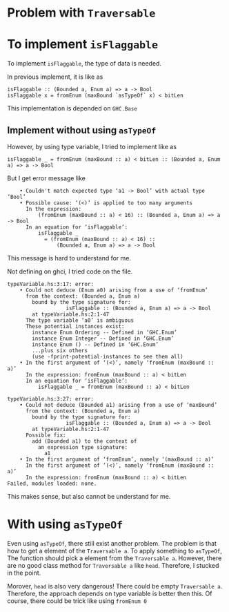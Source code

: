 Problem with `Traversable`
====

# To implement `isFlaggable`

To implement `isFlaggable`, the type of data is needed.

In previous implement, it is like as
````
isFlaggable :: (Bounded a, Enum a) => a -> Bool
isFlaggable x = fromEnum (maxBound `asTypeOf` x) < bitLen
````
This implementation is depended on `GHC.Base`


## Implement without using `asTypeOf`
However, by using type variable, I tried to implement like as
````
isFlaggable _ = fromEnum (maxBound :: a) < bitLen :: (Bounded a, Enum a) => a -> Bool
````

But I get error message like
````
    • Couldn't match expected type ‘a1 -> Bool’ with actual type ‘Bool’
    • Possible cause: ‘(<)’ is applied to too many arguments
      In the expression:
          (fromEnum (maxBound :: a) < 16) :: (Bounded a, Enum a) => a -> Bool
      In an equation for ‘isFlaggable’:
          isFlaggable _
            = (fromEnum (maxBound :: a) < 16) ::
                (Bounded a, Enum a) => a -> Bool

````

This message is hard to understand for me.

Not defining on ghci, I tried code on the file.
````
typeVariable.hs:3:17: error:
    • Could not deduce (Enum a0) arising from a use of ‘fromEnum’
      from the context: (Bounded a, Enum a)
        bound by the type signature for:
                   isFlaggable :: (Bounded a, Enum a) => a -> Bool
        at typeVariable.hs:2:1-47
      The type variable ‘a0’ is ambiguous
      These potential instances exist:
        instance Enum Ordering -- Defined in ‘GHC.Enum’
        instance Enum Integer -- Defined in ‘GHC.Enum’
        instance Enum () -- Defined in ‘GHC.Enum’
        ...plus six others
        (use -fprint-potential-instances to see them all)
    • In the first argument of ‘(<)’, namely ‘fromEnum (maxBound :: a)’
      In the expression: fromEnum (maxBound :: a) < bitLen
      In an equation for ‘isFlaggable’:
          isFlaggable _ = fromEnum (maxBound :: a) < bitLen

typeVariable.hs:3:27: error:
    • Could not deduce (Bounded a1) arising from a use of ‘maxBound’
      from the context: (Bounded a, Enum a)
        bound by the type signature for:
                   isFlaggable :: (Bounded a, Enum a) => a -> Bool
        at typeVariable.hs:2:1-47
      Possible fix:
        add (Bounded a1) to the context of
          an expression type signature:
            a1
    • In the first argument of ‘fromEnum’, namely ‘(maxBound :: a)’
      In the first argument of ‘(<)’, namely ‘fromEnum (maxBound :: a)’
      In the expression: fromEnum (maxBound :: a) < bitLen
Failed, modules loaded: none.
````
This makes sense, but also cannot be understand for me.


# With using `asTypeOf`

Even using `asTypeOf`, there still exist another problem.
The problem is that how to get a element of the `Traversable a`.
To apply something to `asTypeOf`, The function should pick a element from the `Traversable a`.
However, there are no good class method for `Traversable a` like `head`. Therefore, I stucked in the point.

Morover, `head` is also very dangerous! There could be empty `Traversable a`. Therefore, the approach depends on type variable is better then this. Of course, there could be trick like using `fromEnum 0`
